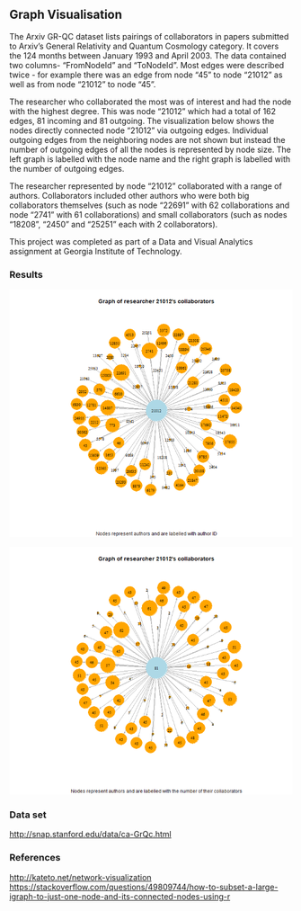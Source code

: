 ## Graph Visualisation

The Arxiv GR-QC dataset lists pairings of collaborators in papers submitted to Arxiv’s General Relativity and Quantum Cosmology category. It covers the 124 months between January 1993 and April 2003. The data contained two columns- “FromNodeId” and “ToNodeId”. Most edges were described twice - for example there was an edge from node “45” to node “21012” as well as from node “21012” to node “45”.

The researcher who collaborated the most was of interest and  had the node with the highest degree. This was node “21012” which had a total of 162 edges, 81 incoming and 81 outgoing. The visualization below shows the nodes directly connected node “21012” via outgoing edges. Individual outgoing edges from the neighboring nodes are not shown but instead the number of outgoing edges of all the nodes is represented by node size. The left graph is labelled with the node name and the right graph is labelled with the number of outgoing edges.

The researcher represented by node “21012” collaborated with a range of authors. Collaborators included other authors who were both big collaborators themselves (such as node “22691” with 62 collaborations and node “2741” with 61 collaborations) and small collaborators (such as nodes “18208”, “2450” and “25251” each with 2 collaborators).

This project was completed as part of a Data and Visual Analytics assignment at Georgia Institute of Technology.


### Results
 
![Graph of collaborators ID](graph_collaborators_id.png "Graph of collaborators ID") 

![Graph of collaborators numbers](graph_collaborators_numbers.png "Graph of collaborators numbers") 


### Data set 
http://snap.stanford.edu/data/ca-GrQc.html


### References
http://kateto.net/network-visualization
https://stackoverflow.com/questions/49809744/how-to-subset-a-large-igraph-to-just-one-node-and-its-connected-nodes-using-r
